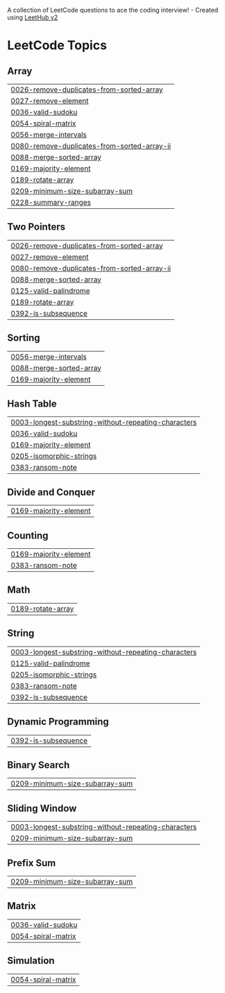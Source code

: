A collection of LeetCode questions to ace the coding interview! - Created using [LeetHub v2](https://github.com/arunbhardwaj/LeetHub-2.0)
<!---LeetCode Topics Start-->
# LeetCode Topics
## Array
|  |
| ------- |
| [0026-remove-duplicates-from-sorted-array](https://github.com/LightVl/leetcode/tree/master/0026-remove-duplicates-from-sorted-array) |
| [0027-remove-element](https://github.com/LightVl/leetcode/tree/master/0027-remove-element) |
| [0036-valid-sudoku](https://github.com/LightVl/leetcode/tree/master/0036-valid-sudoku) |
| [0054-spiral-matrix](https://github.com/LightVl/leetcode/tree/master/0054-spiral-matrix) |
| [0056-merge-intervals](https://github.com/LightVl/leetcode/tree/master/0056-merge-intervals) |
| [0080-remove-duplicates-from-sorted-array-ii](https://github.com/LightVl/leetcode/tree/master/0080-remove-duplicates-from-sorted-array-ii) |
| [0088-merge-sorted-array](https://github.com/LightVl/leetcode/tree/master/0088-merge-sorted-array) |
| [0169-majority-element](https://github.com/LightVl/leetcode/tree/master/0169-majority-element) |
| [0189-rotate-array](https://github.com/LightVl/leetcode/tree/master/0189-rotate-array) |
| [0209-minimum-size-subarray-sum](https://github.com/LightVl/leetcode/tree/master/0209-minimum-size-subarray-sum) |
| [0228-summary-ranges](https://github.com/LightVl/leetcode/tree/master/0228-summary-ranges) |
## Two Pointers
|  |
| ------- |
| [0026-remove-duplicates-from-sorted-array](https://github.com/LightVl/leetcode/tree/master/0026-remove-duplicates-from-sorted-array) |
| [0027-remove-element](https://github.com/LightVl/leetcode/tree/master/0027-remove-element) |
| [0080-remove-duplicates-from-sorted-array-ii](https://github.com/LightVl/leetcode/tree/master/0080-remove-duplicates-from-sorted-array-ii) |
| [0088-merge-sorted-array](https://github.com/LightVl/leetcode/tree/master/0088-merge-sorted-array) |
| [0125-valid-palindrome](https://github.com/LightVl/leetcode/tree/master/0125-valid-palindrome) |
| [0189-rotate-array](https://github.com/LightVl/leetcode/tree/master/0189-rotate-array) |
| [0392-is-subsequence](https://github.com/LightVl/leetcode/tree/master/0392-is-subsequence) |
## Sorting
|  |
| ------- |
| [0056-merge-intervals](https://github.com/LightVl/leetcode/tree/master/0056-merge-intervals) |
| [0088-merge-sorted-array](https://github.com/LightVl/leetcode/tree/master/0088-merge-sorted-array) |
| [0169-majority-element](https://github.com/LightVl/leetcode/tree/master/0169-majority-element) |
## Hash Table
|  |
| ------- |
| [0003-longest-substring-without-repeating-characters](https://github.com/LightVl/leetcode/tree/master/0003-longest-substring-without-repeating-characters) |
| [0036-valid-sudoku](https://github.com/LightVl/leetcode/tree/master/0036-valid-sudoku) |
| [0169-majority-element](https://github.com/LightVl/leetcode/tree/master/0169-majority-element) |
| [0205-isomorphic-strings](https://github.com/LightVl/leetcode/tree/master/0205-isomorphic-strings) |
| [0383-ransom-note](https://github.com/LightVl/leetcode/tree/master/0383-ransom-note) |
## Divide and Conquer
|  |
| ------- |
| [0169-majority-element](https://github.com/LightVl/leetcode/tree/master/0169-majority-element) |
## Counting
|  |
| ------- |
| [0169-majority-element](https://github.com/LightVl/leetcode/tree/master/0169-majority-element) |
| [0383-ransom-note](https://github.com/LightVl/leetcode/tree/master/0383-ransom-note) |
## Math
|  |
| ------- |
| [0189-rotate-array](https://github.com/LightVl/leetcode/tree/master/0189-rotate-array) |
## String
|  |
| ------- |
| [0003-longest-substring-without-repeating-characters](https://github.com/LightVl/leetcode/tree/master/0003-longest-substring-without-repeating-characters) |
| [0125-valid-palindrome](https://github.com/LightVl/leetcode/tree/master/0125-valid-palindrome) |
| [0205-isomorphic-strings](https://github.com/LightVl/leetcode/tree/master/0205-isomorphic-strings) |
| [0383-ransom-note](https://github.com/LightVl/leetcode/tree/master/0383-ransom-note) |
| [0392-is-subsequence](https://github.com/LightVl/leetcode/tree/master/0392-is-subsequence) |
## Dynamic Programming
|  |
| ------- |
| [0392-is-subsequence](https://github.com/LightVl/leetcode/tree/master/0392-is-subsequence) |
## Binary Search
|  |
| ------- |
| [0209-minimum-size-subarray-sum](https://github.com/LightVl/leetcode/tree/master/0209-minimum-size-subarray-sum) |
## Sliding Window
|  |
| ------- |
| [0003-longest-substring-without-repeating-characters](https://github.com/LightVl/leetcode/tree/master/0003-longest-substring-without-repeating-characters) |
| [0209-minimum-size-subarray-sum](https://github.com/LightVl/leetcode/tree/master/0209-minimum-size-subarray-sum) |
## Prefix Sum
|  |
| ------- |
| [0209-minimum-size-subarray-sum](https://github.com/LightVl/leetcode/tree/master/0209-minimum-size-subarray-sum) |
## Matrix
|  |
| ------- |
| [0036-valid-sudoku](https://github.com/LightVl/leetcode/tree/master/0036-valid-sudoku) |
| [0054-spiral-matrix](https://github.com/LightVl/leetcode/tree/master/0054-spiral-matrix) |
## Simulation
|  |
| ------- |
| [0054-spiral-matrix](https://github.com/LightVl/leetcode/tree/master/0054-spiral-matrix) |
<!---LeetCode Topics End-->